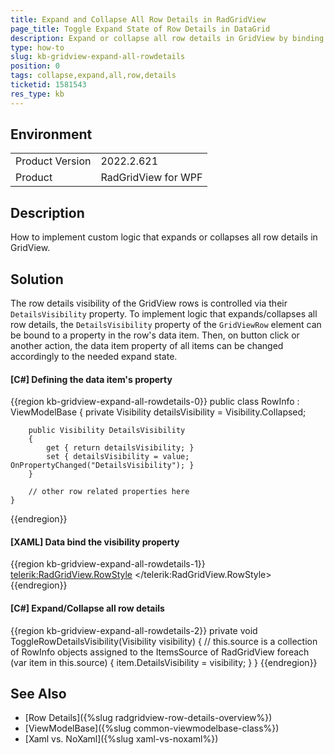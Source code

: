 ```yaml
---
title: Expand and Collapse All Row Details in RadGridView
page_title: Toggle Expand State of Row Details in DataGrid
description: Expand or collapse all row details in GridView by binding the DetailsVisibility property.
type: how-to
slug: kb-gridview-expand-all-rowdetails
position: 0
tags: collapse,expand,all,row,details
ticketid: 1581543
res_type: kb
---
```


## Environment
<table>
	<tbody>
		<tr>
			<td>Product Version</td>
			<td>2022.2.621</td>
		</tr>
		<tr>
			<td>Product</td>
			<td>RadGridView for WPF</td>
		</tr>
	</tbody>
</table>

## Description

How to implement custom logic that expands or collapses all row details in GridView.

## Solution

The row details visibility of the GridView rows is controlled via their `DetailsVisibility` property. To implement logic that expands/collapses all row details, the `DetailsVisibility` property of the `GridViewRow` element can be bound to a property in the row's data item. Then, on button click or another action, the data item property of all items can be changed accordingly to the needed expand state.

#### __[C#] Defining the data item's property__
{{region kb-gridview-expand-all-rowdetails-0}}
	public class RowInfo : ViewModelBase
    {
        private Visibility detailsVisibility = Visibility.Collapsed;

        public Visibility DetailsVisibility
        {
            get { return detailsVisibility; }
            set { detailsVisibility = value; OnPropertyChanged("DetailsVisibility"); }
        }

        // other row related properties here
    }
{{endregion}}

#### __[XAML] Data bind the visibility property__
{{region kb-gridview-expand-all-rowdetails-1}}
	<telerik:RadGridView.RowStyle>
		<!-- if using the NoXaml Telerik dlls, set the following setting on the Style object: BasedOn="{StaticResource GridViewRowStyle}"-->
		<Style TargetType="telerik:GridViewRow">
			<Setter Property="DetailsVisibility" Value="{Binding DetailsVisibility, Mode=TwoWay}"/>
		</Style>
	</telerik:RadGridView.RowStyle>
{{endregion}}

#### __[C#] Expand/Collapse all row details__
{{region kb-gridview-expand-all-rowdetails-2}}
	private void ToggleRowDetailsVisibility(Visibility visibility)
	{
		// this.source is a collection of RowInfo objects assigned to the ItemsSource of RadGridView
		foreach (var item in this.source)
		{
			item.DetailsVisibility = visibility;
		}
	}
{{endregion}}

## See Also 
* [Row Details]({%slug radgridview-row-details-overview%})
* [ViewModelBase]({%slug common-viewmodelbase-class%})
* [Xaml vs. NoXaml]({%slug xaml-vs-noxaml%})